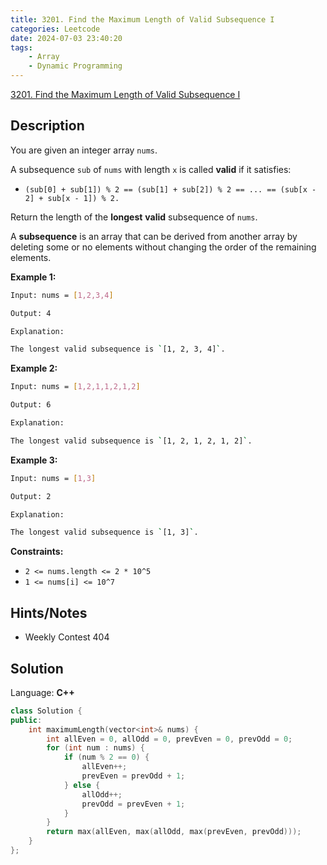 ```yaml
---
title: 3201. Find the Maximum Length of Valid Subsequence I
categories: Leetcode
date: 2024-07-03 23:40:20
tags:
    - Array
    - Dynamic Programming
---
```


[3201. Find the Maximum Length of Valid Subsequence I](https://leetcode.com/problems/find-the-maximum-length-of-valid-subsequence-i/description/)

## Description

You are given an integer array `nums`.

A subsequence `sub` of `nums` with length `x` is called **valid**  if it satisfies:

- `(sub[0] + sub[1]) % 2 == (sub[1] + sub[2]) % 2 == ... == (sub[x - 2] + sub[x - 1]) % 2.`

Return the length of the **longest** **valid** subsequence of `nums`.

A **subsequence** is an array that can be derived from another array by deleting some or no elements without changing the order of the remaining elements.

**Example 1:**

```bash
Input: nums = [1,2,3,4]

Output: 4

Explanation:

The longest valid subsequence is `[1, 2, 3, 4]`.
```

**Example 2:**

```bash
Input: nums = [1,2,1,1,2,1,2]

Output: 6

Explanation:

The longest valid subsequence is `[1, 2, 1, 2, 1, 2]`.
```

**Example 3:**

```bash
Input: nums = [1,3]

Output: 2

Explanation:

The longest valid subsequence is `[1, 3]`.
```

**Constraints:**

- `2 <= nums.length <= 2 * 10^5`
- `1 <= nums[i] <= 10^7`

## Hints/Notes

- Weekly Contest 404

## Solution

Language: **C++**

```C++
class Solution {
public:
    int maximumLength(vector<int>& nums) {
        int allEven = 0, allOdd = 0, prevEven = 0, prevOdd = 0;
        for (int num : nums) {
            if (num % 2 == 0) {
                allEven++;
                prevEven = prevOdd + 1;
            } else {
                allOdd++;
                prevOdd = prevEven + 1;
            }
        }
        return max(allEven, max(allOdd, max(prevEven, prevOdd)));
    }
};
```

